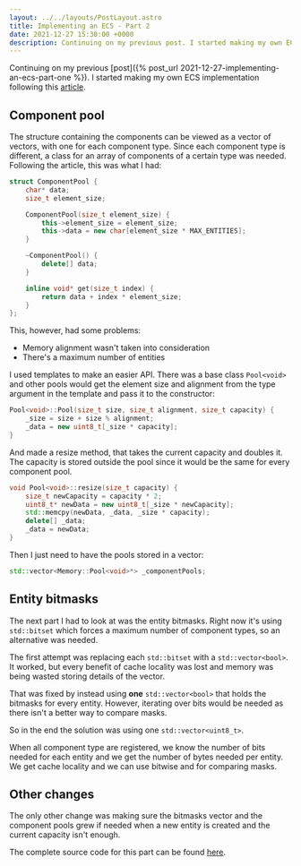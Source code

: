```yaml
---
layout: ../../layouts/PostLayout.astro
title: Implementing an ECS - Part 2
date: 2021-12-27 15:30:00 +0000
description: Continuing on my previous post. I started making my own ECS implementation...
---
```


Continuing on my previous [post]({% post_url 2021-12-27-implementing-an-ecs-part-one %}). I started making my own ECS implementation following this [article](https://www.david-colson.com/2020/02/09/making-a-simple-ecs.html).

## Component pool
The structure containing the components can be viewed as a vector of vectors, with one for each component type. Since each component type is different, a class for an array of components of a certain type was needed. Following the article, this was what I had:

```cpp
struct ComponentPool {
    char* data;
    size_t element_size;

    ComponentPool(size_t element_size) {
        this->element_size = element_size;
        this->data = new char[element_size * MAX_ENTITIES];
    }

    ~ComponentPool() {
        delete[] data;
    }

    inline void* get(size_t index) {
        return data + index * element_size;
    }
};
```

This, however, had some problems:
- Memory alignment wasn't taken into consideration
- There's a maximum number of entities

I used templates to make an easier API. There was a base class `Pool<void>` and other pools would get the element size and alignment from the type argument in the template and pass it to the constructor:

```cpp
Pool<void>::Pool(size_t size, size_t alignment, size_t capacity) {
    _size = size + size % alignment;
    _data = new uint8_t[_size * capacity];
}
```

And made a resize method, that takes the current capacity and doubles it. The capacity is stored outside the pool since it would be the same for every component pool.

```cpp
void Pool<void>::resize(size_t capacity) {
    size_t newCapacity = capacity * 2;
    uint8_t* newData = new uint8_t[_size * newCapacity];
    std::memcpy(newData, _data, _size * capacity);
    delete[] _data;
    _data = newData;
}
```

Then I just need to have the pools stored in a vector:
```cpp
std::vector<Memory::Pool<void>*> _componentPools;
```

## Entity bitmasks
The next part I had to look at was the entity bitmasks. Right now it's using `std::bitset` which forces a maximum number of component types, so an alternative was needed.

The first attempt was replacing each `std::bitset` with a `std::vector<bool>`. It worked, but every benefit of cache locality was lost and memory was being wasted storing details of the vector.

That was fixed by instead using **one** `std::vector<bool>` that holds the bitmasks for every entity. However, iterating over bits would be needed as there isn't a better way to compare masks.

So in the end the solution was using one `std::vector<uint8_t>`. 

When all component type are registered, we know the number of bits needed for each entity and we get the number of bytes needed per entity. We get cache locality and we can use bitwise and for comparing masks.

## Other changes
The only other change was making sure the bitmasks vector and the component pools grew if needed when a new entity is created and the current capacity isn't enough.

The complete source code for this part can be found [here](https://github.com/EdSwordsmith/my_ecs/tree/4a9c2a98ca3b9ad8d5a1db259c245004f33fd876).

